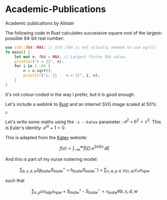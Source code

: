 # Academic-Publications
Academic publications by Alistair

The following code in Rust calculates successive square root of the largest-possible 64-bit real number:

```rust
use std::f64::MAX; // std::f64 is not actually needed to use sqrt()
fn main() {
    let mut n: f64 = MAX; // Largest finite f64 value.
    println!("n = {}", n);
    for i in 1..65 {
        n = n.sqrt();
        println!("i: {}    n = {}", i, n);
    }
}
```

It's not colour-coded in the way I prefer, but it is good enough.  

Let's include a weblink to [Rust](https://www.rust-lang.org/) and an internet SVG image scaled at 50%: 

<img src="https://www.vectorlogo.zone/logos/rust-lang/rust-lang-ar21.svg" style="zoom:50%;" />

Let's write some maths using the ```-s --katex``` parameter : $a^2 + b^2 = c^2$.  This is Euler's Identity: $e^{i\pi} + 1 = 0$ 

This is adapted from the [Katex](https://katex.org/) website:

$$
f(x) = \int_{-\infty}^\infty  \hat{f}(\xi) \, e^{2 \pi i \xi x} \,d\xi
$$

And this is part of my nurse rostering model:

$$
\sum_{b,s,d,w} ( g_{bsdw} S^{+}_{bsdw} + h_{bsdw} S^{-}_{bsdw}) + \sum_{n,w, p \in P(n,w)} c_{n} x_{npw} 
$$

such that

$$
\sum_{n,p} co_{sdp} x_{npw} + S^{+}_{bsdw} - \; S^{-}_{bsdw} = r_{bsdw} \forall b, s, d, w 
$$
